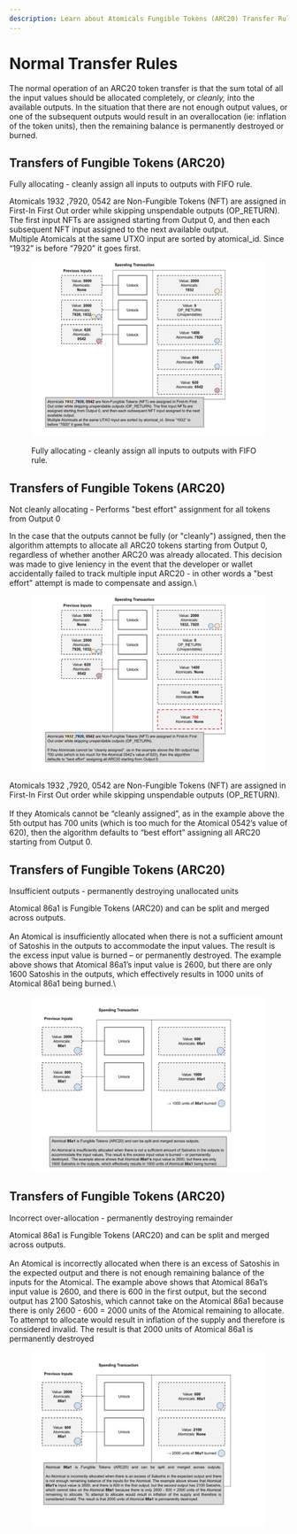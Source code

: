 ```yaml
---
description: Learn about Atomicals Fungible Tokens (ARC20) Transfer Rules
---
```


# Normal Transfer Rules

The normal operation of an ARC20 token transfer is that the sum total of all the input values should be allocated completely, or _cleanly,_ into the available outputs. In the situation that there are not enough output values, or one of the subsequent outputs would result in an overallocation (ie: inflation of the token units), then the remaining balance is permanently destroyed or burned.

## Transfers of Fungible Tokens (ARC20)

Fully allocating - cleanly assign all inputs to outputs with FIFO rule.

Atomicals 1932 ,7920, 0542 are Non-Fungible Tokens (NFT) are assigned in First-In First Out order while skipping unspendable outputs (OP\_RETURN). The first input NFTs are assigned starting from Output 0, and then each subsequent NFT input assigned to the next available output.\
Multiple Atomicals at the same UTXO input are sorted by atomical\_id. Since “1932” is before “7920” it goes first.

<figure><img src="../.gitbook/assets/Transfers of Fungible Tokens (ARC20) (7).jpg" alt=""><figcaption><p>Fully allocating - cleanly assign all inputs to outputs with FIFO rule.</p></figcaption></figure>

## Transfers of Fungible Tokens (ARC20)

Not cleanly allocating - Performs "best effort" assignment for all tokens from Output 0

In the case that the outputs cannot be fully (or "cleanly") assigned, then the algorithm attempts to allocate all ARC20 tokens starting from Output 0, regardless of whether another ARC20 was already allocated. This decision was made to give leniency in the event that the developer or wallet accidentally failed to track multiple input ARC20 - in other words a "best effort" attempt is made to compensate and assign.\


<figure><img src="../.gitbook/assets/Transfers of Fungible Tokens (ARC20) (10).jpg" alt=""><figcaption></figcaption></figure>

Atomicals 1932 ,7920, 0542 are Non-Fungible Tokens (NFT) are assigned in First-In First Out order while skipping unspendable outputs (OP\_RETURN).\
\
If they Atomicals cannot be “cleanly assigned”, as in the example above the 5th output has 700 units (which is too much for the Atomical 0542’s value of 620), then the algorithm defaults to “best effort” assigning all ARC20 starting from Output 0.

## Transfers of Fungible Tokens (ARC20)

Insufficient outputs - permanently destroying unallocated units

Atomical 86a1 is Fungible Tokens (ARC20) and can be split and merged across outputs.\
\
An Atomical is insufficiently allocated when there is not a sufficient amount of Satoshis in the outputs to accommodate the input values. The result is the excess input value is burned – or permanently destroyed.  The example above shows that Atomical 86a1’s input value is 2600, but there are only 1600 Satoshis in the outputs, which effectively results in 1000 units of Atomical 86a1 being burned.\


<figure><img src="../.gitbook/assets/Transfers of Fungible Tokens (ARC20) (8).jpg" alt=""><figcaption></figcaption></figure>

## Transfers of Fungible Tokens (ARC20)

Incorrect over-allocation - permanently destroying remainder

Atomical 86a1 is Fungible Tokens (ARC20) and can be split and merged across outputs.\
\
An Atomical is incorrectly allocated when there is an excess of Satoshis in the expected output and there is not enough remaining balance of the inputs for the Atomical. The example above shows that Atomical 86a1’s input value is 2600, and there is 600 in the first output, but the second output has 2100 Satoshis, which cannot take on the Atomical 86a1 because there is only 2600 - 600 = 2000 units of the Atomical remaining to allocate. To attempt to allocate would result in inflation of the supply and therefore is considered invalid. The result is that 2000 units of Atomical 86a1 is permanently destroyed

<figure><img src="../.gitbook/assets/Transfers of Fungible Tokens (ARC20) (9).jpg" alt=""><figcaption></figcaption></figure>

